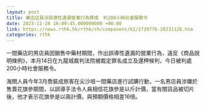 ```yaml
---
layout: post
title: 藥店店員涉誤導性遺漏營業行為罪成　判200小時社會服務令
date: 2023-11-28 16:09:45.000000000 +08:00
link: https://news.rthk.hk/rthk/ch/component/k2/1729776-20231128.htm
categories: rthk
---
```


一間藥店的男店員因銷售中藥材期間，作出誤導性遺漏的營業行為，違反《商品說明條例》，本月14日在九龍城裁判法院被裁定罪名成立及還柙候判，今日被判處200小時社會服務令。

海關人員今年3月喬裝成旅客在尖沙咀一間藥店進行試購行動，一名男店員涉嫌於售賣花旗參期間，以誤導手法令人員相信花旗參是以斤計價，當有關貨品被切片後，他才表示花旗參是以兩計價，與預期價格相差16倍。
